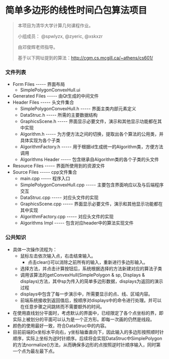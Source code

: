 # 简单多边形的线性时间凸包算法项目

> 本项目为清华大学计算几何课程作业。
>
> 小组成员： @spwlyzx, @zyeric, @xskxzr
>
> 由邓俊辉老师指导。
>
> 基于以下网址提到的算法：http://cgm.cs.mcgill.ca/~athens/cs601/

### 文件列表

- Form Files ----- 界面布局
  - SimplePolygonConvexHull.ui
- Generated Files ----- 由Qt生成的中间文件
- Header Files ----- 头文件集合
  - SimplePolygonConvexHull.h ----- 界面主类内部元素定义
  - DataStruc.h ----- 所需的主要数据结构
  - GraphicsScene.h ----- 界面显示必要文件，演示和其他显示功能都在其中实现
  - Algorithm.h ----- 为方便方法之间的切换，提取出各个算法的公用类，并具体实现为各个子类
  - AlgorithmFactory.h ----- 用于根据id生成统一的Algorithm类，方便方法调用
  - Algorithms Header ----- 包含继承自Algorithm类的各个子类的头文件
- Resource Files ----- 界面所使用到的资源文件
- Source Files ----- cpp文件集合
  - main.cpp ----- 程序入口
  - SimplePolygonConvexHull.cpp ----- 主要包含界面响应以及与后端程序交互
  - DataStruc.cpp ----- 对应头文件的实现
  - GraphicsScene.cpp ----- 界面显示必要文件，演示和其他显示功能都在其中实现
  - AlgorithmFactory.cpp ----- 对应头文件的实现
  - Algorithms Impl ----- 包含对应header中的算法实现文件

### 公共知识

- 具体一次操作流程为：
  - 鼠标左击依次输入点，右击结束输入。
    - 点击clear()可以消除之前所有的输入，重新进行多边形输入。
  - 选择方法，并点击计算按钮后，系统根据选择的方法新建对应的算法子类
  - 调用该算法的getConvexHull(SimplePolygon & sp, Displays & displays)方法，其中sp为传入的简单多边形数据，displays为返回的演示过程
  - displays中包含了每一步演示中，所需要显示的点、线、区域内容。
  - 前端系统接收到返回值后，按顺序对displays中的命令进行处理。并可以在任意步骤之间跳转而不需要额外的时间。
- 在使用直线划分平面时，考虑默认的界面中，已经限定了各个点坐标的界，即实际上被划分的平面可以认为是一个正方形。即每一次画的仍然是线段。
- 颜色的使用最好一致，符合DataStruc中的内容。
- 目前前端的x坐标水平向右，y坐标轴垂直向下，因此输入的多边形按照顺时针顺序，实际上坐标为逆时针顺序。后续将会实现DataStruc中SimplePolygon的方法normalize()方法，从而确保多边形的点按照逆时针顺序输入，同时第一个点为最左最下点。
